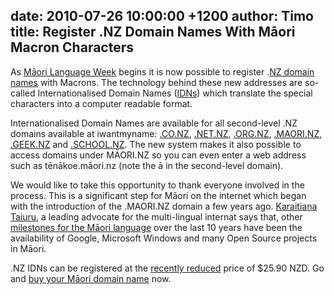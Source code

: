date: 2010-07-26 10:00:00 +1200
author: Timo
title: Register .NZ Domain Names With Māori Macron Characters
----

As [Māori Language Week](http://www.korero.maori.nz/news/mlw) begins it is now possible to register .[NZ domain names](https://iwantmyname.co.nz/domains) with Macrons. The technology behind these new addresses are so-called Internationalised Domain Names ([IDNs](http://en.wikipedia.org/wiki/Internationalized_domain_name "Internationalized domain name")) which translate the special characters into a computer readable format.

Internationalised Domain Names are available for all second-level .NZ domains available at iwantmyname: [.CO.NZ](https://iwantmyname.co.nz/domains/co.nz-domain-name-registration-for-new-zealand), [.NET.NZ](https://iwantmyname.co.nz/domains/net.nz-domain-name-registration-for-new-zealand), [.ORG.NZ](https://iwantmyname.co.nz/domains/org.nz-domain-name-registration-for-new-zealand), [.MAORI.NZ](https://iwantmyname.co.nz/domains/maori.nz-domain-name-registration-for-new-zealand), [.GEEK.NZ](https://iwantmyname.co.nz/domains/geek.nz-domain-name-registration-for-new-zealand) and [.SCHOOL.NZ](https://iwantmyname.co.nz/domains/school.nz-domain-name-registration-for-new-zealand). The new system makes it also possible to access domains under MĀORI.NZ so you can even enter a web address such as tēnākoe.māori.nz (note the ā in the second-level domain).

We would like to take this opportunity to thank everyone involved in the process. This is a significant step for Māori on the internet which began with the introduction of the .MAORI.NZ domain a few years ago. [Karaitiana Taiuru](http://www.taiuru.maori.nz), a leading advocate for the multi-lingual internat says that, other [milestones for the Māori language](http://archived.link/http://blog.taiuru.maori.nz/2010/07/decade-of-advocating-for-maori.html) over the last 10 years have been the availability of Google, Microsoft Windows and many Open Source projects in Māori.

.NZ IDNs can be registered at the [recently reduced](https://iwantmyname.com/blog/2010/07/mid-winter-specials-already-winner.html) price of $25.90 NZD. Go and [buy your Māori domain name](https://iwantmyname.co.nz) now.
